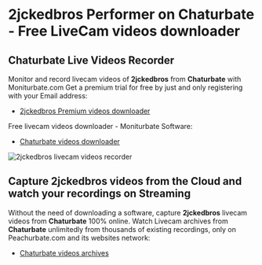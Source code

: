 # 2jckedbros Performer on Chaturbate - Free LiveCam videos downloader

## Chaturbate Live Videos Recorder

Monitor and record livecam videos of **2jckedbros** from **Chaturbate** with Moniturbate.com
Get a premium trial for free by just and only registering with your Email address:
* [2jckedbros Premium videos downloader](https://moniturbate.com/request-demo-licence-key.html)

Free livecam videos downloader - Moniturbate Software:
* [Chaturbate videos downloader](https://moniturbate.com/moniturbate-download-software.html)

![2jckedbros livecam videos recorder](https://peachurnet.com/templates/moniturbate-software.png)


## Capture 2jckedbros videos from the Cloud and watch your recordings on Streaming

Without the need of downloading a software, capture **2jckedbros** livecam videos from **Chaturbate** 100% online.
Watch Livecam archives from **Chaturbate** unlimitedly from thousands of existing recordings, only on Peachurbate.com and its websites network:
* [Chaturbate videos archives](https://peachurnet.com/)